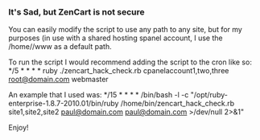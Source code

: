 ### It's Sad, but ZenCart is not secure

You can easily modify the script to use any path to any site, but for my purposes (in use with a shared hosting spanel account, I use the /home/<account name>/www as a default path. 

To run the script I would recommend adding the script to the cron like so:
*/5 * * * * ruby ./zencart_hack_check.rb cpanelaccount1,two,three root@domain.com webmaster

An example that I used was:
*/15 * * * * /bin/bash -l -c "/opt/ruby-enterprise-1.8.7-2010.01/bin/ruby /home/bin/zencart_hack_check.rb site1,site2,site2 paul@domain.com paul@domain.com >/dev/null 2>&1"

Enjoy!
